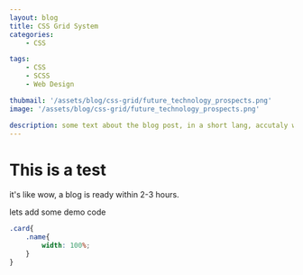 ```yaml
---
layout: blog
title: CSS Grid System 
categories: 
    - CSS

tags: 
    - CSS
    - SCSS
    - Web Design

thubmail: '/assets/blog/css-grid/future_technology_prospects.png'
image: '/assets/blog/css-grid/future_technology_prospects.png'

description: some text about the blog post, in a short lang, accutaly what is it, it will be here, and wil not include on the post.
---
```


# This is a test 
it's like wow, a blog is ready within 2-3 hours. 

lets add some demo code

```scss
.card{
    .name{
        width: 100%;
    }
}
```
